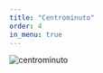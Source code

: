 ```yaml
---
title: "Centrominuto"
order: 4
in_menu: true
---
```

![centrominuto](https://upload.wikimedia.org/wikipedia/commons/thumb/3/33/Metrominuto-isochrone-ecole-maternelle-lafontaine.svg/1214px-Metrominuto-isochrone-ecole-maternelle-lafontaine.svg.png) 